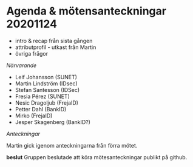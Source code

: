 Agenda & mötensanteckningar 20201124
===

* intro & recap från sista gången
* attributprofil - utkast från Martin
* övriga frågor

*Närvarande*
* Leif Johansson (SUNET)
* Martin Lindström (IDsec)
* Stefan Santesson (IDSec)
* Fresia Pérez (SUNET)
* Nesic Dragoljub (FrejaID)
* Petter Dahl (BankID)
* Mirko (FrejaID)
* Jesper Skagenberg (BankID?)

*Anteckningar*

Martin gick igenom anteckningarna från förra mötet.

**beslut** Gruppen beslutade att köra mötesanteckningar publikt på github.
